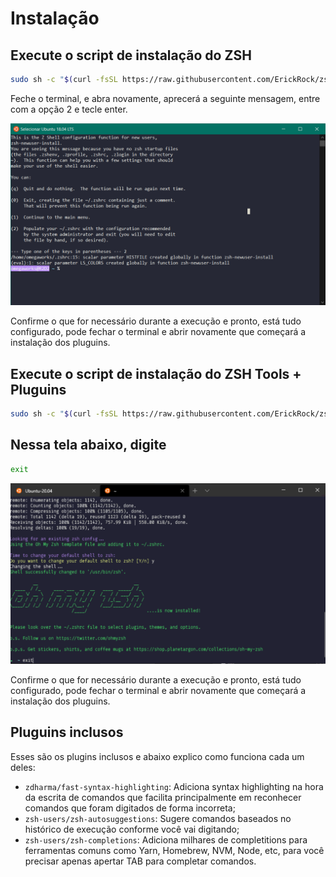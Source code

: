 # Instalação

## Execute o script de instalação do ZSH

```bash
sudo sh -c "$(curl -fsSL https://raw.githubusercontent.com/ErickRock/zsh-script/master/zsh-install.sh)" -y
```

Feche o terminal, e abra novamente, aprecerá a seguinte mensagem, entre com a opção 2 e tecle enter.

![](/.github/default.png)


Confirme o que for necessário durante a execução e pronto, está tudo configurado,
pode fechar o terminal e abrir novamente que começará a instalação dos pluguins.

## Execute o script de instalação do ZSH Tools + Pluguins

```bash
sudo sh -c "$(curl -fsSL https://raw.githubusercontent.com/ErickRock/zsh-script/master/tools-zsh-install.sh)" -y
```

## Nessa tela abaixo, digite 

```bash 
exit 
```

![](/.github/exit.png)

Confirme o que for necessário durante a execução e pronto, está tudo configurado,
pode fechar o terminal e abrir novamente que começará a instalação dos pluguins.

## Pluguins inclusos

Esses são os plugins inclusos e abaixo explico como funciona cada um deles:

- `zdharma/fast-syntax-highlighting`: Adiciona syntax highlighting na hora da escrita de comandos que facilita principalmente em reconhecer comandos que foram digitados de forma incorreta;
- `zsh-users/zsh-autosuggestions`: Sugere comandos baseados no histórico de execução conforme você vai digitando;
- `zsh-users/zsh-completions`: Adiciona milhares de completitions para ferramentas comuns como Yarn, Homebrew, NVM, Node, etc, para você precisar apenas apertar TAB para completar comandos.